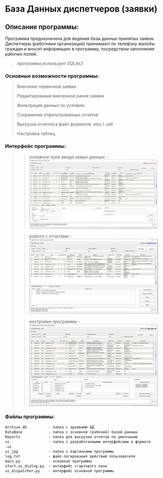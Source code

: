 # База Данных диспетчеров (заявки)

## Описание программы:
Программа предназначена для ведения базы данных принятых заявок.
Диспетчеры (работники организации) принимают по телефону жалобы граждан и 
вносят информацию в программу, посредством заполнения рабочих полей.
> *программа использует SQLite3*

### Основные возможности программы:
> Внесение первичной заявки
> 
> Редактирование внесенной ранее заявки
> 
> Фильтрация данных по условию
> 
> Сохранение отфильтрованных отчетов
> 
> Выгрузка отчетов в файл форматов .xlsx / .odt
> 
> Настройка таблиц

### Интерфейс программы:
>
> > *основное поле ввода новых данных -*
![interface](ui_img/1.JPG)
>
> > *работа с отчетами -*
![interface](ui_img/2.JPG)
> 
> > *настройки программы -*
![interface](ui_img/3.JPG)

### Файлы программы:
```
Archive_db          - папка с архивами БД
DataBase            - папка с основной (рабочей) базой данных
Reports             - папка для выгрузки отчетов по умолчанию
ui                  - папка с разработанными интерфейсами в формате .ui
ui_jpg              - папка с картинками программы
log.txt             - файл логирования действий пользователя
main.py             - основная программа
start_ui_dialog.py  - интерфейс стартового окна
ui_dispatcher.py    - интерфейс основной программы
```